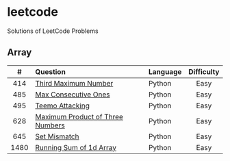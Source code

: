 # leetcode
Solutions of LeetCode Problems

## Array
| # | Question | Language| Difficulty |
|:--:|:--|:--|:--:|
| 414  | [Third Maximum Number](https://leetcode.com/problems/third-maximum-number/ "link") | Python | Easy |
| 485  | [Max Consecutive Ones](https://leetcode.com/problems/max-consecutive-ones/ "link") | Python | Easy |
| 495  | [Teemo Attacking](https://leetcode.com/problems/teemo-attacking/ "link") | Python | Easy |
| 628  | [Maximum Product of Three Numbers](https://leetcode.com/problems/maximum-product-of-three-numbers/ "link") | Python | Easy |
| 645  | [Set Mismatch](https://leetcode.com/problems/set-mismatch/ "link") | Python | Easy |
| 1480 | [Running Sum of 1d Array](https://leetcode.com/problems/running-sum-of-1d-array/ "link") | Python | Easy |
